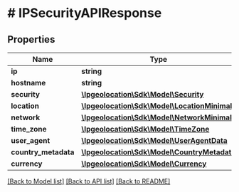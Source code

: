 # # IPSecurityAPIResponse

## Properties

Name | Type | Description | Notes
------------ | ------------- | ------------- | -------------
**ip** | **string** |  | [optional]
**hostname** | **string** |  | [optional]
**security** | [**\Ipgeolocation\Sdk\\Model\Security**](Security.md) |  | [optional]
**location** | [**\Ipgeolocation\Sdk\\Model\LocationMinimal**](LocationMinimal.md) |  | [optional]
**network** | [**\Ipgeolocation\Sdk\\Model\NetworkMinimal**](NetworkMinimal.md) |  | [optional]
**time_zone** | [**\Ipgeolocation\Sdk\\Model\TimeZone**](TimeZone.md) |  | [optional]
**user_agent** | [**\Ipgeolocation\Sdk\\Model\UserAgentData**](UserAgentData.md) |  | [optional]
**country_metadata** | [**\Ipgeolocation\Sdk\\Model\CountryMetadata**](CountryMetadata.md) |  | [optional]
**currency** | [**\Ipgeolocation\Sdk\\Model\Currency**](Currency.md) |  | [optional]

[[Back to Model list]](../../README.md#models) [[Back to API list]](../../README.md#endpoints) [[Back to README]](../../README.md)
